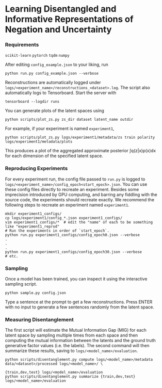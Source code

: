 # Learning Disentangled and Informative Representations of Negation and Uncertainty

### Requirements

`scikit-learn`
`pytorch`
`tqdm`
`numpy`


After editing `config_example.json` to your liking, run

```
python run.py config_example.json --verbose
```

Reconstructions are automatically logged under `logs/<experiment_name>/reconstructions_<dataset>.log`.
The script also automatically logs to Tensorboard. Start the server with

```
tensorboard --logdir runs
```

You can generate plots of the latent spaces using

```
python scripts/plot_zs.py zs_dir dataset latent_name outdir
```

For example, if your experiment is named `experiment1`,

```
python scripts/plot_zs.py logs/experiment1/metadata/zs train polarity logs/experiment1/metadata/plots
```

This produces a plot of the aggregated approximate posterior ∫q(z|x)p(x)dx for each dimension of the specified latent space.


### Reproducing Experiments

For every experiment run, the config file passed to `run.py` is logged to `logs/<experiment_name>/config_epoch<start_epoch>.json`.
You can use these config files directly to recreate an experiment. Besides some imprecision introduced by GPU computing,
and barring any fiddling with the source code, the experiments should recreate exactly. We recommend the following steps
to recreate an experiment named `experiment1`.

```
mkdir experiment1_configs/
cp logs/experiment1/config_*.json experiment1_configs/
vim experiment1_configs/*  # edit the "name" of each to be something like "experiment1_reprod"
# Run the experiments in order of `start_epoch`.
python run.py experiment1_configs/config_epoch0.json --verbose
.
.
.
python run.py experiment1_configs/config_epoch30.json --verbose
# etc.
```


### Sampling

Once a model has been trained, you can inspect it using the interactive sampling script.

```
python sample.py config.json
```

Type a sentence at the prompt to get a few reconstructions. Press ENTER with no input to generate a few sentences
randomly from the latent space.


### Measuring Disentanglement

The first script will estimate the Mutual Information Gap (MIG) for each latent space by sampling multiple
times from each space and then computing the mutual information between the latents and the ground truth generative factor values
(i.e. the labels). The second command will then summarize these results, saving to `logs/<model_name>/evaluation`.

```
python scripts/disentanglement.py compute logs/<model_name>/metadata data/<dataset>/processed logs/<model_name>/ \
																					{train,dev,test} logs/<model_name>/evaluation
python scripts/disentanglement.py summarize {train,dev,test} logs/<model_name>/evaluation
```
